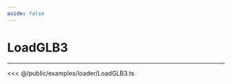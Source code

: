 ```yaml
---
aside: false
---
```


# LoadGLB3
---
<Demo src="/examples/loader/LoadGLB3.ts" :code="false" :height="700"></Demo>

<<< @/public/examples/loader/LoadGLB3.ts